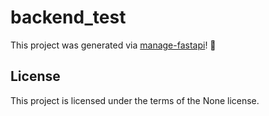 # backend_test

This project was generated via [manage-fastapi](https://ycd.github.io/manage-fastapi/)! :tada:

## License

This project is licensed under the terms of the None license.
